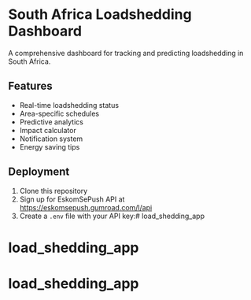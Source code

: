 # South Africa Loadshedding Dashboard

A comprehensive dashboard for tracking and predicting loadshedding in South Africa.

## Features

- Real-time loadshedding status
- Area-specific schedules
- Predictive analytics
- Impact calculator
- Notification system
- Energy saving tips

## Deployment

1. Clone this repository
2. Sign up for EskomSePush API at https://eskomsepush.gumroad.com/l/api
3. Create a `.env` file with your API key:# load_shedding_app
# load_shedding_app
# load_shedding_app
